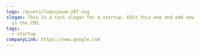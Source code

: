 ```yaml
---
logo: /assets/logoipsum-287.svg
slogan: This is a test slogan for a startup. Edit this one and add new Startups
  in the CMS.
tags:
  - startup
companyLink: https://www.google.com
---
```

